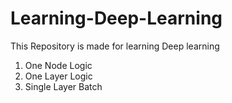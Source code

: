 # Learning-Deep-Learning
This Repository is made for learning Deep learning
1) One Node Logic
2) One Layer Logic
3) Single Layer Batch